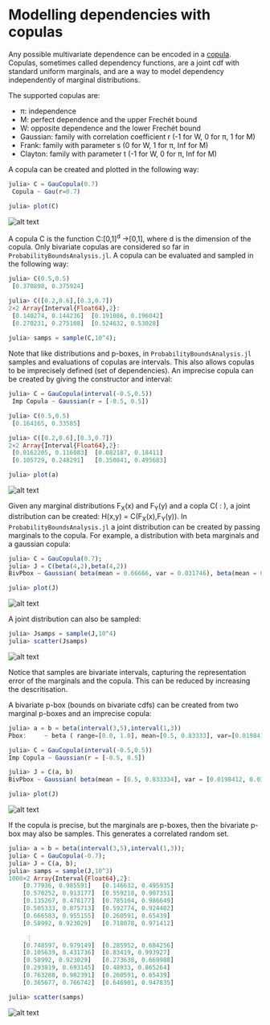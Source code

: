 # Modelling dependencies with copulas

Any possible multivariate dependence can be encoded in a [copula](https://en.wikipedia.org/wiki/Copula_(probability_theory)). Copulas, sometimes called dependency functions, are a joint cdf with standard uniform marginals, and are a way to model dependency independently of marginal distributions. 

The supported copulas are:

  * π: independence
  * M: perfect dependence and the upper Frechét bound
  * W: opposite dependence and the lower Frechét bound
  * Gaussian: family with correlation coefficient r (-1 for W, 0 for π, 1 for M)
  * Frank: family with parameter s (0 for W, 1 for π, Inf for M)
  * Clayton: family with parameter t (-1 for W, 0 for π, Inf for M)

A copula can be created and plotted in the following way:

```julia
julia> C = GauCopula(0.7)
 Copula ~ Gau(r=0.7)

julia> plot(C)
```
![alt text](https://github.com/AnderGray/ProbabilityBoundsAnalysis.jl/tree/master/docs/plots/GaussianCopula.png "Gaussian copula with a correlation of 0.7")

A copula C is the function C:[0,1]<sup>d</sup> &rarr;[0,1], where d is the dimension of the copula. Only bivariate copulas are considered so far in `ProbabilityBoundsAnalysis.jl`. A copula can be evaluated and sampled in the following way:


```julia
julia> C(0.5,0.5)
 [0.370898, 0.375924]

julia> C([0.2,0.6],[0.3,0.7])
2×2 Array{Interval{Float64},2}:
 [0.140274, 0.144236]  [0.191086, 0.196042]
 [0.270231, 0.275108]  [0.524632, 0.53028]
 
julia> samps = sample(C,10^4);
```

Note that like distributions and p-boxes, in `ProbabilityBoundsAnalysis.jl` samples and evaluations of copulas are intervals. This also allows copulas to be imprecisely defined (set of dependencies). An imprecise copula can be created by giving the constructor and interval:


```julia
julia> C = GauCopula(interval(-0.5,0.5))
 Imp Copula ~ Gaussian(r = [-0.5, 0.5])

julia> C(0.5,0.5)
 [0.164165, 0.33585]

julia> C([0.2,0.6],[0.3,0.7])
2×2 Array{Interval{Float64},2}:
 [0.0162205, 0.116083]  [0.082187, 0.18411]
 [0.105729, 0.248291]   [0.350841, 0.495683]

julia> plot(a)
```
![alt text](https://github.com/AnderGray/ProbabilityBoundsAnalysis.jl/tree/master/docs/plots/ImpCopula.png "Imprecise Gaussian copula with a correlation in [-0.5, 0.5]")


Given any marginal distributions F<sub>X</sub>(x) and F<sub>Y</sub>(y) and a copla C( : ), a joint distribution can be created: H(x,y) = C(F<sub>X</sub>(x),F<sub>Y</sub>(y)).  In `ProbabilityBoundsAnalysis.jl` a joint distribution can be created by passing marginals to the copula. For example, a distribution with beta marginals and a gaussian copula:

```julia
julia> C = GauCopula(0.7);
julia> J = C(beta(4,2),beta(4,2))
BivPbox ~ Gaussian( beta(mean = 0.66666, var = 0.031746), beta(mean = 0.66666, var = 0.031746); r = 0.7)

julia> plot(J)
```
![alt text](https://github.com/AnderGray/ProbabilityBoundsAnalysis.jl/tree/master/docs/plots/JointDist1.png "Bivariate Beta with gaussian copula with correlation of 0.7")

A joint distribution can also be sampled:

```julia
julia> Jsamps = sample(J,10^4)
julia> scatter(Jsamps)
```
![alt text](https://github.com/AnderGray/ProbabilityBoundsAnalysis.jl/tree/master/docs/plots/Jsamples.png "Scatter plot of samples of J")

Notice that samples are bivariate intervals, capturing the representation error of the marginals and the copula. This can be reduced by increasing the descritisation.

A bivariate p-box (bounds on bivariate cdfs) can be created from two marginal p-boxes and an imprecise copula:

```julia
julia> a = b = beta(interval(3,5),interval(1,3))
Pbox: 	  ~ beta ( range=[0.0, 1.0], mean=[0.5, 0.83333], var=[0.019841, 0.0375])

julia> C = GauCopula(interval(-0.5,0.5))
Imp Copula ~ Gaussian(r = [-0.5, 0.5])

julia> J = C(a, b)
BivPbox ~ Gaussian( beta(mean = [0.5, 0.833334], var = [0.0198412, 0.0375]), beta(mean = [0.5, 0.833334], var = [0.0198412, 0.0375]); r = [-0.5, 0.5])

julia> plot(J)
```
![alt text](https://github.com/AnderGray/ProbabilityBoundsAnalysis.jl/tree/master/docs/plots/BivPbox.png "Plot of a bivariate p-box")

If the copula is precise, but the marginals are p-boxes, then the bivariate p-box may also be samples. This generates a correlated random set.

```julia
julia> a = b = beta(interval(3,5),interval(1,3));
julia> C = GauCopula(-0.7);
julia> J = C(a, b);
julia> samps = sample(J,10^3)
1000×2 Array{Interval{Float64},2}:
    [0.77936, 0.985591]   [0.146632, 0.495935]
    [0.570252, 0.913177]  [0.559218, 0.907351]
    [0.135267, 0.478177]  [0.785104, 0.986649]
    [0.505333, 0.875713]  [0.592774, 0.924402]
    [0.666583, 0.955155]  [0.260591, 0.65439]
    [0.58992, 0.923029]   [0.718078, 0.971412]

     ⋮                    
    [0.748597, 0.979149]  [0.285952, 0.684256]
    [0.105639, 0.431736]  [0.83419, 0.993927]
    [0.58992, 0.923029]   [0.273638, 0.669988]
    [0.293819, 0.693145]  [0.48933, 0.865264]
    [0.763288, 0.982391]  [0.260591, 0.65439]
    [0.365677, 0.766742]  [0.646901, 0.947835]

julia> scatter(samps)
```
![alt text](https://github.com/AnderGray/ProbabilityBoundsAnalysis.jl/tree/master/docs/plots/RandomSet1.png "Samples of a bivariate p-box")